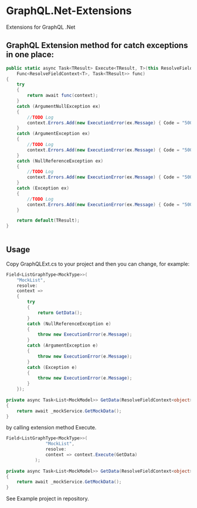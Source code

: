 # GraphQL.Net-Extensions
Extensions for GraphQL .Net

## GraphQL Extension method for catch exceptions in one place:

```csharp
public static async Task<TResult> Execute<TResult, T>(this ResolveFieldContext<T> context,
    Func<ResolveFieldContext<T>, Task<TResult>> func)
{
    try
    {
        return await func(context);
    }
    catch (ArgumentNullException ex)
    {
        //TODO Log
        context.Errors.Add(new ExecutionError(ex.Message) { Code = "500" });
    }
    catch (ArgumentException ex)
    {
        //TODO Log
        context.Errors.Add(new ExecutionError(ex.Message) { Code = "500" });
    }
    catch (NullReferenceException ex)
    {
        //TODO Log
        context.Errors.Add(new ExecutionError(ex.Message) { Code = "500" });
    }
    catch (Exception ex)
    {
        //TODO Log
        context.Errors.Add(new ExecutionError(ex.Message) { Code = "500" });
    }

    return default(TResult);
}
        
```

## Usage
Copy GraphQLExt.cs to your project
and then you can change, for example:

```csharp
Field<ListGraphType<MockType>>(
    "MockList",
    resolve:
    context =>
    {
        try
        {
            return GetData();
        }
        catch (NullReferenceException e)
        {
            throw new ExecutionError(e.Message);
        }
        catch (ArgumentException e)
        {
            throw new ExecutionError(e.Message);
        }
        catch (Exception e)
        {
            throw new ExecutionError(e.Message);
        }
    });
    
private async Task<List<MockModel>> GetData(ResolveFieldContext<object> context)
{
    return await _mockService.GetMockData();
}
```

by calling extension method Execute.

```csharp
Field<ListGraphType<MockType>>(
               "MockList",
               resolve:
               context => context.Execute(GetData)
           );
            
private async Task<List<MockModel>> GetData(ResolveFieldContext<object> context)
{
    return await _mockService.GetMockData();
}
```

See Example project in repository.
